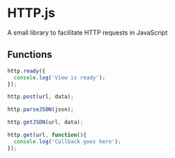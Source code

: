 # HTTP.js
A small library to facilitate HTTP requests in JavaScript

## Functions
```js
http.ready({
  console.log('View is ready');
});

http.post(url, data);

http.parseJSON(json);

http.getJSON(url, data);

http.get(url, function(){
  console.log('Callback goes here');
});
```
